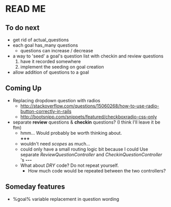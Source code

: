 # READ ME

## To do next

- get rid of actual_questions
- each goal has_many questions
  - questions can increase / decrease
- a way to 'seed' a goal's question list with checkin and review questions
  1. have it recorded somewhere
  2. implement the seeding on goal creation
- allow addition of questions to a goal


## Coming Up

- Replacing dropdown question with radios
  - http://stackoverflow.com/questions/15060268/how-to-use-radio-button-correctly-in-rails
  - http://bootsnipp.com/snippets/featured/checkboxradio-css-only
- separate **review** questions & **checkin** questions? (I think I'll leave it be ftm)
  - hmm... Would probably be worth thinking about.  
**+++**
  - wouldn't need *scopes* as much...
  - could only have a small routing logic bit because I could Use
    separate *ReviewQuestionController* and *CheckinQuestionController* 's
**---**
  - What about *DRY* code? Do not repeat yourself.
    - How much code would be repeated between the two controllers?


## Someday features

- %goal% variable replacement in question wording
